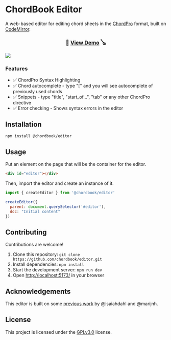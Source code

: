# ChordBook Editor

A web-based editor for editing chord sheets in the [ChordPro](https://chordpro.org) format, built on [CodeMirror](https://codemirror.net).

<h3 align="center">🎸 <a href="https://chordbook.github.io/editor">View Demo</a> 🪕</h3>

[![](https://github.com/chordbook/editor/assets/173/1729ce68-77a6-4103-be26-5741e77006b8)](https://chordbook.github.io/editor)

### Features

* ✅ ChordPro Syntax Highlighting
* ✅ Chord autocomplete - type "[" and you will see autocomplete of previously used chords
* ✅ Snippets - type "title", "start_of…", "tab" or any other ChordPro directive
* ✅ Error checking - Shows syntax errors in the editor

## Installation

```console
npm install @chordbook/editor
```

## Usage

Put an element on the page that will be the container for the editor.

```html
<div id="editor"></div>
```

Then, import the editor and create an instance of it.

```js
import { createEditor } from '@chordbook/editor'

createEditor({
  parent: document.querySelector('#editor'),
  doc: "Initial content"
})
```

## Contributing

Contributions are welcome!

1. Clone this repository: `git clone https://github.com/chordbook/editor.git`
2. Install dependencies: `npm install`
3. Start the development server: `npm run dev`
4. Open [http://localhost:5173/](http://localhost:5173/) in your browser

## Acknowledgements

This editor is built on some [previous work](https://github.com/bettermusic/studio) by @isaiahdahl and @marijnh.

## License

This project is licensed under the [GPLv3.0](./LICENSE) license.
